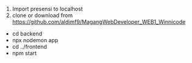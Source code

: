 1. Import presensi to localhost
2. clone or download from https://github.com/aldimf9/MagangWebDeveloper_WEB1_Winnicode
- cd backend
- npx nodemon app
- cd ../frontend
- npm start
